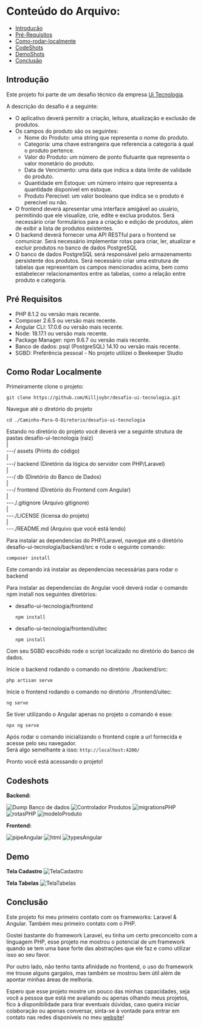 # Conteúdo do Arquivo:
- [Introdução](#introdução)
- [Pré-Requisitos](#pré-requisitos)
- [Como-rodar-localmente](#como-rodar-localmente)
- [CodeShots](#codeshots)
- [DemoShots](#demo)
- [Conclusão](#conclusão)

## Introdução

Este projeto foi parte de um desafio técnico da empresa [Ui Tecnologia](https://www.linkedin.com/company/uitecnologia/).

A descrição do desafio é a seguinte:

- O aplicativo deverá permitir a criação, leitura, atualização e exclusão de produtos.
- Os campos do produto são os seguintes:
    - Nome do Produto: uma string que representa o nome do produto.
    - Categoria: uma chave estrangeira que referencia a categoria à qual o produto pertence.
    - Valor do Produto: um número de ponto flutuante que representa o valor monetário do produto.
    - Data de Vencimento: uma data que indica a data limite de validade do produto.
    - Quantidade em Estoque: um número inteiro que representa a quantidade disponível em estoque.
    - Produto Perecível: um valor booleano que indica se o produto é perecível ou não.
- O frontend deverá apresentar uma interface amigável ao usuário, permitindo que ele
visualize, crie, edite e exclua produtos. Será necessário criar formulários para a criação e
edição de produtos, além de exibir a lista de produtos existentes.
- O backend deverá fornecer uma API RESTful para o frontend se comunicar. Será
necessário implementar rotas para criar, ler, atualizar e excluir produtos no banco de
dados PostgreSQL
- O banco de dados PostgreSQL será responsável pelo armazenamento persistente dos
produtos. Será necessário criar uma estrutura de tabelas que representam os campos
mencionados acima, bem como estabelecer relacionamentos entre as tabelas, como a
relação entre produto e categoria.

## Pré Requisitos

- PHP 8.1.2 ou versão mais recente.
- Composer 2.6.5 ou versão mais recente.
- Angular CLI: 17.0.6 ou versão mais recente.
- Node: 18.17.1 ou versão mais recente.
- Package Manager: npm 9.6.7 ou versão mais recente.
- Banco de dados: psql (PostgreSQL) 14.10 ou versão mais recente.
- SGBD: Preferência pessoal - No projeto utilizei o Beekeeper Studio

## Como Rodar Localmente

Primeiramente clone o projeto:

```CLI
git clone https://github.com/Killjoybr/desafio-ui-tecnologia.git
```

Navegue até o diretório do projeto
```CLI
cd ./Caminho-Para-O-Diretorio/desafio-ui-tecnologia
```

Estando no diretório do projeto você deverá ver a seguinte strutura de pastas
desafio-ui-tecnologia (raiz) <br>
| <br>
---/ assets (Prints do código) <br>
| <br>
---/ backend (Diretório da lógica do servidor com PHP/Laravel) <br>
| <br>
---/ db (Diretório do Banco de Dados) <br>
| <br>
---/ frontend (Diretório do Frontend com Angular) <br>
| <br>
---./.gitignore (Arquivo gitignore) <br>
| <br>
---./LICENSE (licensa do projeto) <br>
| <br>
---./README.md (Arquivo que você está lendo) <br>

Para instalar as dependencias do PHP/Laravel, navegue até o diretório desafio-ui-tecnologia/backend/src e rode o seguinte comando:
```CLI
composer install
```
Este comando irá instalar as dependencias necessárias para rodar o backend

Para instalar as dependencias do Angular você deverá rodar o comando npm install nos seguintes diretórios:
- desafio-ui-tecnologia/frontend
     ```CLI
     npm install
     ```
- desafio-ui-tecnologia/frontend/uitec
     ```CLI
     npm install
     ```

Com seu SGBD escolhido rode o script localizado no diretório do banco de dados.

Inicie o backend rodando o comando no diretório ./backend/src: 
```CLI
php artisan serve
```

Inicie o frontend rodando o comando no diretório ./frontend/uitec: 
```CLI
ng serve 
```
Se tiver utilizando o Angular apenas no projeto o comando é esse:
```CLI
npx ng serve
```
Após rodar o comando inicializando o frontend copie a url fornecida e acesse pelo seu navegador. <br>
Será algo semelhante a isso: ```http://localhost:4200/```

Pronto você está acessando o projeto!

## Codeshots
**Backend:**

![Dump Banco de dados](./assets/db.png)
![Controlador Produtos](./assets/controllerProdutos.png)
![migrationsPHP](./assets/migrations.png)
![rotasPHP](./assets/rotas.png)
![modeloProduto](./assets/modelProduto.png)

**Frontend:**

![pipeAngular](./assets/pipe.png)
![html](./assets/html.png)
![typesAngular](./assets/types.png)

## Demo
**Tela Cadastro**
![TelaCadastro](./assets/telaAppCadastro.png)

**Tela Tabelas**
![TelaTabelas](./assets/telaTabelaProdutos.png)

## Conclusão

Este projeto foi meu primeiro contato com os frameworks: Laravel & Angular.
Também meu primeiro contato com o PHP.

Gostei bastante do framework Laravel, eu tinha um certo preconceito com a linguagem PHP, esse projeto me mostrou o potencial de um framework quando se tem uma base forte das abstrações que ele faz e como utilizar isso ao seu favor.

Por outro lado, não tenho tanta afinidade no frontend, o uso do framework me trouxe alguns gargalos, mas também se mostrou bem útil além de apontar minhas áreas de melhoria.

Espero que esse projeto mostre um pouco das minhas capacidades, seja você a pessoa que está me avaliando ou apenas olhando meus projetos, fico à disponibilidade para tirar eventuais dúvidas, caso queira iniciar colaboração ou apenas conversar, sinta-se à vontade para entrar em contato nas redes disponíveis no meu [website](https://www.killjoybr.com.br)!